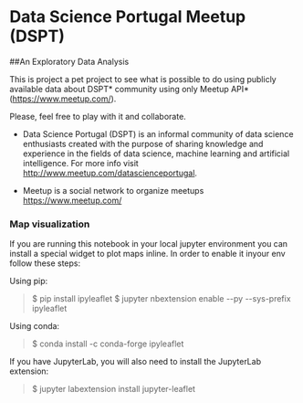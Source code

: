 # Data Science Portugal Meetup (DSPT) 

##An Exploratory Data Analysis

This is project a pet project to see what is possible to do using publicly available data about DSPT* community using only Meetup API* (https://www.meetup.com/).

Please, feel free to play with it and collaborate.

* Data Science Portugal (DSPT) is an informal community of data science enthusiasts created with the purpose of sharing knowledge and experience in the fields of data science, machine learning and artificial intelligence. For more info visit http://www.meetup.com/datascienceportugal.

* Meetup is a social network to organize meetups https://www.meetup.com/ 

### Map visualization

If you are running this notebook in your local jupyter environment you can install a special widget to plot maps inline.
In order to enable it inyour env follow these steps:

Using pip:

> $ pip install ipyleaflet
> $ jupyter nbextension enable --py --sys-prefix ipyleaflet

Using conda:

> $ conda install -c conda-forge ipyleaflet

If you have JupyterLab, you will also need to install the JupyterLab extension:

> $ jupyter labextension install jupyter-leaflet
